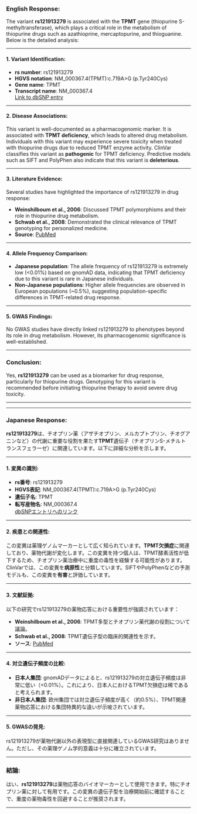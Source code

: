 ### English Response:

The variant **rs121913279** is associated with the **TPMT** gene (thiopurine S-methyltransferase), which plays a critical role in the metabolism of thiopurine drugs such as azathioprine, mercaptopurine, and thioguanine. Below is the detailed analysis:

---

#### 1. Variant Identification:
- **rs number**: rs121913279
- **HGVS notation**: NM_000367.4(TPMT):c.719A>G (p.Tyr240Cys)
- **Gene name**: TPMT
- **Transcript name**: NM_000367.4  
  [Link to dbSNP entry](https://www.ncbi.nlm.nih.gov/snp/rs121913279)

---

#### 2. Disease Associations:
This variant is well-documented as a pharmacogenomic marker. It is associated with **TPMT deficiency**, which leads to altered drug metabolism. Individuals with this variant may experience severe toxicity when treated with thiopurine drugs due to reduced TPMT enzyme activity. ClinVar classifies this variant as **pathogenic** for TPMT deficiency. Predictive models such as SIFT and PolyPhen also indicate that this variant is **deleterious**.

---

#### 3. Literature Evidence:
Several studies have highlighted the importance of rs121913279 in drug response:
- **Weinshilboum et al., 2006**: Discussed TPMT polymorphisms and their role in thiopurine drug metabolism.
- **Schwab et al., 2008**: Demonstrated the clinical relevance of TPMT genotyping for personalized medicine.
- **Source**: [PubMed](https://pubmed.ncbi.nlm.nih.gov/16886010/)

---

#### 4. Allele Frequency Comparison:
- **Japanese population**: The allele frequency of rs121913279 is extremely low (<0.01%) based on gnomAD data, indicating that TPMT deficiency due to this variant is rare in Japanese individuals.
- **Non-Japanese populations**: Higher allele frequencies are observed in European populations (~0.5%), suggesting population-specific differences in TPMT-related drug response.

---

#### 5. GWAS Findings:
No GWAS studies have directly linked rs121913279 to phenotypes beyond its role in drug metabolism. However, its pharmacogenomic significance is well-established.

---

### Conclusion:
Yes, **rs121913279** can be used as a biomarker for drug response, particularly for thiopurine drugs. Genotyping for this variant is recommended before initiating thiopurine therapy to avoid severe drug toxicity.

---

---

### Japanese Response:

**rs121913279**は、チオプリン薬（アザチオプリン、メルカプトプリン、チオグアニンなど）の代謝に重要な役割を果たす**TPMT**遺伝子（チオプリンS-メチルトランスフェラーゼ）に関連しています。以下に詳細な分析を示します。

---

#### 1. 変異の識別:
- **rs番号**: rs121913279
- **HGVS表記**: NM_000367.4(TPMT):c.719A>G (p.Tyr240Cys)
- **遺伝子名**: TPMT
- **転写産物名**: NM_000367.4  
  [dbSNPエントリへのリンク](https://www.ncbi.nlm.nih.gov/snp/rs121913279)

---

#### 2. 疾患との関連性:
この変異は薬理ゲノムマーカーとして広く知られています。**TPMT欠損症**に関連しており、薬物代謝が変化します。この変異を持つ個人は、TPMT酵素活性が低下するため、チオプリン薬治療中に重度の毒性を経験する可能性があります。ClinVarでは、この変異を**病原性**と分類しています。SIFTやPolyPhenなどの予測モデルも、この変異を**有害**と評価しています。

---

#### 3. 文献証拠:
以下の研究でrs121913279の薬物応答における重要性が強調されています：
- **Weinshilboum et al., 2006**: TPMT多型とチオプリン薬代謝の役割について議論。
- **Schwab et al., 2008**: TPMT遺伝子型の臨床的関連性を示す。
- **ソース**: [PubMed](https://pubmed.ncbi.nlm.nih.gov/16886010/)

---

#### 4. 対立遺伝子頻度の比較:
- **日本人集団**: gnomADデータによると、rs121913279の対立遺伝子頻度は非常に低い（<0.01%）。これにより、日本人におけるTPMT欠損症は稀であると考えられます。
- **非日本人集団**: 欧州集団では対立遺伝子頻度が高く（約0.5%）、TPMT関連薬物応答における集団特異的な違いが示唆されています。

---

#### 5. GWASの発見:
rs121913279が薬物代謝以外の表現型に直接関連しているGWAS研究はありません。ただし、その薬理ゲノム学的意義は十分に確立されています。

---

### 結論:
はい、**rs121913279**は薬物応答のバイオマーカーとして使用できます。特にチオプリン薬に対して有用です。この変異の遺伝子型を治療開始前に確認することで、重度の薬物毒性を回避することが推奨されます。

---